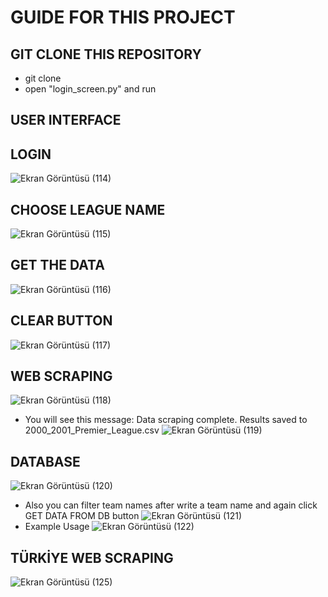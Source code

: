 # GUIDE FOR THIS PROJECT
## GIT CLONE THIS REPOSITORY
- git clone
- open "login_screen.py" and run

## USER INTERFACE

## LOGIN
![Ekran Görüntüsü (114)](https://github.com/user-attachments/assets/987b6af7-1b80-467d-b693-b93a80e5dbd2)

## CHOOSE LEAGUE NAME
![Ekran Görüntüsü (115)](https://github.com/user-attachments/assets/58658092-ccd2-4818-a7bc-b1289d67a57d)

## GET THE DATA 
![Ekran Görüntüsü (116)](https://github.com/user-attachments/assets/ccc45d0a-7847-4105-a353-1aedb5d2987d)

## CLEAR BUTTON
![Ekran Görüntüsü (117)](https://github.com/user-attachments/assets/c0b23003-a93d-416e-a65d-6d4407fa1e25)

## WEB SCRAPING
![Ekran Görüntüsü (118)](https://github.com/user-attachments/assets/7ec4f5b2-8d06-4965-b6b6-3b1215b9a68d)
- You will see this message: Data scraping complete. Results saved to 2000_2001_Premier_League.csv
![Ekran Görüntüsü (119)](https://github.com/user-attachments/assets/0e26df61-c8a9-4154-b08c-e3c9495a9876)

## DATABASE 
![Ekran Görüntüsü (120)](https://github.com/user-attachments/assets/038e40bd-a995-43b7-82a5-d586e0c081fe)
- Also you can filter team names after write a team name and again click GET DATA FROM DB button
![Ekran Görüntüsü (121)](https://github.com/user-attachments/assets/65704e7b-6d41-4937-a584-92788789139b)
- Example Usage
![Ekran Görüntüsü (122)](https://github.com/user-attachments/assets/6b1e312b-3a37-484c-9ec1-1fc4de234e95)

## TÜRKİYE WEB SCRAPING
![Ekran Görüntüsü (125)](https://github.com/user-attachments/assets/a264846d-5d87-4937-a118-87b0d5f3144c)



  

